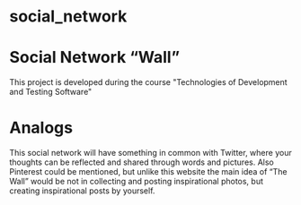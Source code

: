 # social_network

# Social Network “Wall”

This project is developed during the course "Technologies of Development and Testing Software"

# Analogs

This social network will have something in common with Twitter, where your thoughts can be reflected and shared through words and pictures. Also Pinterest could be mentioned, but unlike this website the main idea of “The Wall” would be not in collecting and posting inspirational photos, but creating inspirational posts by yourself.


